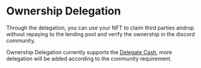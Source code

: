 # Ownership Delegation

Through the delegation, you can use your NFT to claim third parties airdrop without repaying to the lending pool and verify the ownership in the discord community.

Ownership Delegation currently supports the [Delegate Cash](https://github.com/delegatecash/delegation-registry), more delegation will be added according to the community requirement.

